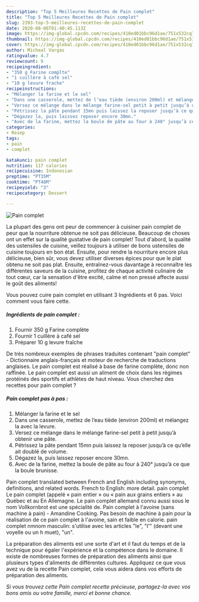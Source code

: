 ```yaml
---
description: "Top 5 Meilleures Recettes de Pain complet"
title: "Top 5 Meilleures Recettes de Pain complet"
slug: 2393-top-5-meilleures-recettes-de-pain-complet
date: 2020-08-06T01:40:45.113Z
image: https://img-global.cpcdn.com/recipes/410ed01bbc96d1ae/751x532cq70/pain-complet-photo-principale-de-la-recette.jpg
thumbnail: https://img-global.cpcdn.com/recipes/410ed01bbc96d1ae/751x532cq70/pain-complet-photo-principale-de-la-recette.jpg
cover: https://img-global.cpcdn.com/recipes/410ed01bbc96d1ae/751x532cq70/pain-complet-photo-principale-de-la-recette.jpg
author: Micheal Vargas
ratingvalue: 4.7
reviewcount: 9
recipeingredient:
- "350 g Farine complte"
- "1 cuillère à café sel"
- "10 g levure frache"
recipeinstructions:
- "Mélanger la farine et le sel"
- "Dans une casserole, mettez de l’eau tiède (environ 200ml) et mélangez la avec la levure."
- "Versez ce mélange dans le mélange farine-sel petit à petit jusqu’à obtenir une pâte."
- "Pétrissez la pâte pendant 15mn puis laissez la reposer jusqu’à ce qu’elle ait doublé de volume."
- "Dégazez la, puis laissez reposer encore 30mn."
- "Avec de la farine, mettez la boule de pâte au four à 240° jusqu’à ce que la boule brunisse."
categories:
- Resep
tags:
- pain
- complet

katakunci: pain complet 
nutrition: 117 calories
recipecuisine: Indonesian
preptime: "PT35M"
cooktime: "PT48M"
recipeyield: "3"
recipecategory: Dessert

---
```



![Pain complet](https://img-global.cpcdn.com/recipes/410ed01bbc96d1ae/751x532cq70/pain-complet-photo-principale-de-la-recette.jpg)

La plupart des gens ont peur de commencer à cuisiner pain complet de peur que la nourriture obtenue ne soit pas délicieuse. Beaucoup de choses ont un effet sur la qualité gustative de pain complet! Tout d'abord, la qualité des ustensiles de cuisine, veillez toujours à utiliser de bons ustensiles de cuisine toujours en bon état. Ensuite, pour rendre la nourriture encore plus délicieuse, bien sûr, vous devez utiliser diverses épices pour que le plat obtenu ne soit pas plat. Ensuite, entraînez-vous davantage à reconnaître les différentes saveurs de la cuisine, profitez de chaque activité culinaire de tout cœur, car la sensation d'être excité, calme et non pressé affecte aussi le goût des aliments!

<!--inarticleads1-->

Vous pouvez cuire pain complet en utilisant 3 Ingrédients et 6 pas. Voici comment vous faire cette.

##### Ingrédients de pain complet :

1. Fournir 350 g Farine complète
1. Fournir 1 cuillère à café sel
1. Préparer 10 g levure fraîche


De très nombreux exemples de phrases traduites contenant &#34;pain complet&#34; - Dictionnaire anglais-français et moteur de recherche de traductions anglaises. Le pain complet est réalisé à base de farine complète, donc non raffinée. Le pain complet est aussi un aliment de choix dans les régimes protéinés des sportifs et athlètes de haut niveau. Vous cherchez des recettes pour pain complet ? 

<!--inarticleads2-->

##### Pain complet pas à pas :

1. Mélanger la farine et le sel
1. Dans une casserole, mettez de l’eau tiède (environ 200ml) et mélangez la avec la levure.
1. Versez ce mélange dans le mélange farine-sel petit à petit jusqu’à obtenir une pâte.
1. Pétrissez la pâte pendant 15mn puis laissez la reposer jusqu’à ce qu’elle ait doublé de volume.
1. Dégazez la, puis laissez reposer encore 30mn.
1. Avec de la farine, mettez la boule de pâte au four à 240° jusqu’à ce que la boule brunisse.


Pain complet translated between French and English including synonyms, definitions, and related words. French to English: more detail. pain complet Le pain complet (appelé « pain entier » ou « pain aux grains entiers » au Québec et au En Allemagne. Le pain complet allemand connu aussi sous le nom Vollkornbrot est une spécialité de. Pain complet à l&#39;avoine (sans machine à pain) - Amandine Cooking. Pas besoin de machine à pain pour la réalisation de ce pain complet à l&#39;avoine, sain et faible en calorie. pain complet nmnom masculin: s&#39;utilise avec les articles &#34;le&#34;, &#34;l&#39;&#34; (devant une voyelle ou un h muet), &#34;un&#34;. 

<!--inarticleads1-->

<p>
La préparation des aliments est une sorte d'art et il faut du temps et de la technique pour égaler l'expérience et la compétence dans le domaine. Il existe de nombreuses formes de préparation des aliments ainsi que plusieurs types d'aliments de différentes cultures. Appliquez ce que vous avez vu de la recette Pain complet, cela vous aidera dans vos efforts de préparation des aliments.
</p>

<p>
<i>Si vous trouvez cette Pain complet recette précieuse, partagez-la avec vos bons amis ou votre famille, merci et bonne chance.</i>
</p>
